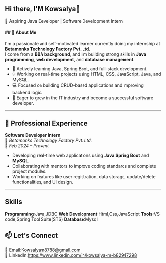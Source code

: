 ## Hi there, I'M Kowsalya👋

🎯 Aspiring Java Developer | Software Development Intern

#### ## 🌟 About Me

I'm a passionate and self-motivated learner currently doing my internship at **Betamonks Technology Factory Pvt. Ltd.**  
I come from a **BBA background**, and I’m building strong skills in **Java programming**, **web development**, and **database management**.

- 🌱 Actively learning Java, Spring Boot, and full-stack development.
- 💡 Working on real-time projects using HTML, CSS, JavaScript, Java, and MySQL.
- 💻 Focused on building CRUD-based applications and improving backend logic.
- 🚀 Eager to grow in the IT industry and become a successful software developer.

---
## 💼 Professional Experience
**Software Developer Intern**  
📍 *Betamonks Technology Factory Pvt. Ltd.*  
📆 *Feb 2024 – Present*  
- Developing real-time web applications using **Java Spring Boot** and **MySQL**.
- Collaborating with mentors to improve coding standards and complete project modules.
- Working on features like user registration, data storage, update/delete functionalities, and UI design.
---
## Skills 
**Programming**:Java,JDBC
**Web Development**:Html,Css,JavaScript
**Tools**:VS code,Spring Tool Suite(STS)
**Database**:Mysql 

## 📫 Let's Connect
📧 Email:Kowsalyam8788@gmail.com  
🔗 LinkedIn:https://www.linkedin.com/in/kowsalya-m-b82947298

